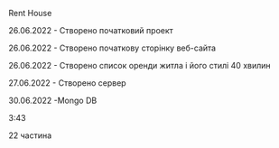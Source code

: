 Rent House

26.06.2022 - Створено початковий проект

26.06.2022 - Cтворено початкову сторінку веб-сайта

26.06.2022 - Створено список оренди житла і його стилі
40 хвилин

27.06.2022 - Створено сервер

30.06.2022 -Mongo DB

3:43

22 частина